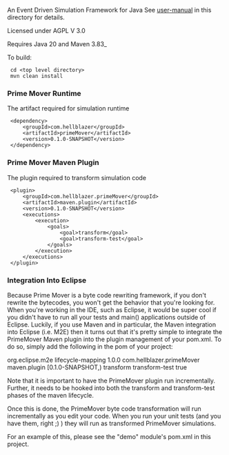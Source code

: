 An Event Driven Simulation Framework for Java
See [user-manual](./user-manual.pdf) in this directory for details.

Licensed under AGPL V 3.0

Requires Java 20 and Maven 3.83_

To build:

     cd <top level directory>
     mvn clean install

### Prime Mover Runtime

The artifact required for simulation runtime

     <dependency>
         <groupId>com.hellblazer</groupId>
         <artifactId>primeMover</artifactId>
         <version>0.1.0-SNAPSHOT</version>
     </dependency>

### Prime Mover Maven Plugin

The plugin required to transform simulation code

     <plugin>
         <groupId>com.hellblazer.primeMover</groupId>
         <artifactId>maven.plugin</artifactId>
         <version>0.1.0-SNAPSHOT</version>
         <executions>
             <execution> 
                 <goals>
                     <goal>transform</goal> 
                     <goal>transform-test</goal> 
                 </goals>
             </execution>
         </executions>
     </plugin>
     
### Integration Into Eclipse

Because Prime Mover is a byte code rewriting framework, if you don't rewrite the bytecodes, you won't get the behavior that you're looking for.  When you're working in the IDE, such as Eclipse, it would be super cool if you didn't have to run all your tests and main() applications outside of Eclipse.   Luckily, if you use Maven and in particular, the Maven integration into Eclipse (i.e. M2E) then it turns out that it's pretty simple to integrate the PrimeMover Maven plugin into the plugin management of your pom.xml.  To do so, simply add the following in the pom of your project:

  <plugin>
    <groupId>org.eclipse.m2e</groupId>
    <artifactId>lifecycle-mapping</artifactId>
    <version>1.0.0</version>
    <configuration>
      <lifecycleMappingMetadata>
        <pluginExecutions>
          <pluginExecution>
            <pluginExecutionFilter>
              <groupId>com.hellblazer.primeMover</groupId>
              <artifactId>maven.plugin</artifactId>
              <versionRange>[0.1.0-SNAPSHOT,)</versionRange>
              <goals>
                <goal>transform</goal>
                <goal>transform-test</goal>
              </goals>
            </pluginExecutionFilter>
            <action>
              <execute>
                <runOnIncremental>true</runOnIncremental>
              </execute>
            </action>
          </pluginExecution>
        </pluginExecutions>
      </lifecycleMappingMetadata>
    </configuration>
  </plugin>

Note that it is important to have the PrimeMover plugin run incrementally.  Further, it needs to be hooked into both the transform and transform-test phases of the maven lifecycle.

Once this is done, the PrimeMover byte code transformation will run incrementally as you edit your code.  When you run your unit tests (and you have them, right ;) ) they will run as transformed PrimeMover simulations.

For an example of this, please see the "demo" module's pom.xml in this project.
